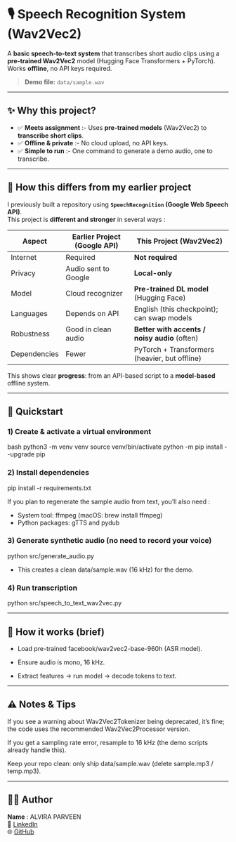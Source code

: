 # 🎙️ Speech Recognition System (Wav2Vec2)

A **basic speech-to-text system** that transcribes short audio clips using a **pre-trained Wav2Vec2** model (Hugging Face Transformers + PyTorch).  
Works **offline**, no API keys required.

> **Demo file:** `data/sample.wav` 

---

## ✨ Why this project?

- ✅ **Meets assignment** :- Uses **pre-trained models** (Wav2Vec2) to **transcribe short clips**.
- ✅ **Offline & private** :- No cloud upload, no API keys.
- ✅ **Simple to run** :- One command to generate a demo audio, one to transcribe.

---

## 🔁 How this differs from my earlier project

I previously built a repository using **`SpeechRecognition` (Google Web Speech API)**.  
This project is **different and stronger** in several ways :

| Aspect | Earlier Project (Google API) | This Project (Wav2Vec2) |
|---|---|---|
| Internet | Required | **Not required** |
| Privacy | Audio sent to Google | **Local-only** |
| Model | Cloud recognizer | **Pre-trained DL model** (Hugging Face) |
| Languages | Depends on API | English (this checkpoint); can swap models |
| Robustness | Good in clean audio | **Better with accents / noisy audio** (often) |
| Dependencies | Fewer | PyTorch + Transformers (heavier, but offline) |

This shows clear **progress**: from an API-based script to a **model-based** offline system.

---

## 🚀 Quickstart

### 1) Create & activate a virtual environment

bash
python3 -m venv venv
source venv/bin/activate
python -m pip install --upgrade pip

### 2) Install dependencies

pip install -r requirements.txt

If you plan to regenerate the sample audio from text, you’ll also need :
- System tool: ffmpeg (macOS: brew install ffmpeg)
- Python packages: gTTS and pydub

### 3) Generate synthetic audio (no need to record your voice)

python src/generate_audio.py

- This creates a clean data/sample.wav (16 kHz) for the demo.

### 4) Run transcription

python src/speech_to_text_wav2vec.py

---

## 🧠 How it works (brief)

- Load pre-trained facebook/wav2vec2-base-960h (ASR model).

- Ensure audio is mono, 16 kHz.

- Extract features → run model → decode tokens to text.

---

## ⚠️ Notes & Tips

If you see a warning about Wav2Vec2Tokenizer being deprecated, it’s fine; the code uses the recommended Wav2Vec2Processor version.

If you get a sampling rate error, resample to 16 kHz (the demo scripts already handle this).

Keep your repo clean: only ship data/sample.wav (delete sample.mp3 / temp.mp3).

---

## 👩‍💻 Author

**Name** : ALVIRA PARVEEN  
🔗 [LinkedIn](https://www.linkedin.com/in/alvira-parveen-78022536b)  
🌐 [GitHub](https://github.com/Alvira-Parveen)
